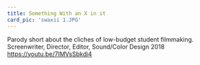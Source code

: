 ```yaml
---
title: Something With an X in it
card_pic: 'swaxii 1.JPG'
---
```


Parody short about the cliches of low-budget student filmmaking.
Screenwriter, Director, Editor, Sound/Color Design 2018
https://youtu.be/7IMVsSbkdi4
